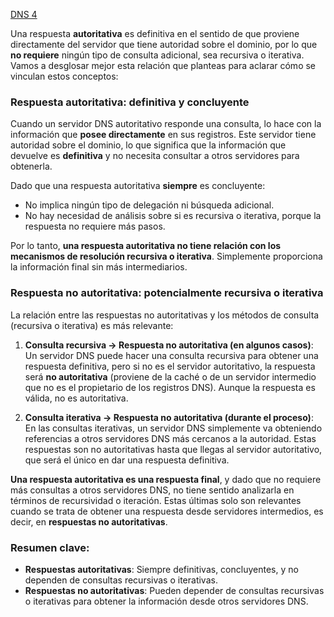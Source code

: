[DNS 4](./SR0304.md)

Una respuesta **autoritativa** es definitiva en el sentido de que proviene directamente del servidor que tiene autoridad sobre el dominio, por lo que **no requiere** ningún tipo de consulta adicional, sea recursiva o iterativa. Vamos a desglosar mejor esta relación que planteas para aclarar cómo se vinculan estos conceptos:

### Respuesta autoritativa: definitiva y concluyente
Cuando un servidor DNS autoritativo responde una consulta, lo hace con la información que **posee directamente** en sus registros. Este servidor tiene autoridad sobre el dominio, lo que significa que la información que devuelve es **definitiva** y no necesita consultar a otros servidores para obtenerla.

Dado que una respuesta autoritativa **siempre** es concluyente:
- No implica ningún tipo de delegación ni búsqueda adicional.
- No hay necesidad de análisis sobre si es recursiva o iterativa, porque la respuesta no requiere más pasos.

Por lo tanto, **una respuesta autoritativa no tiene relación con los mecanismos de resolución recursiva o iterativa**. Simplemente proporciona la información final sin más intermediarios.

### Respuesta no autoritativa: potencialmente recursiva o iterativa
La relación entre las respuestas no autoritativas y los métodos de consulta (recursiva o iterativa) es más relevante:

1. **Consulta recursiva → Respuesta no autoritativa (en algunos casos)**:
   Un servidor DNS puede hacer una consulta recursiva para obtener una respuesta definitiva, pero si no es el servidor autoritativo, la respuesta será **no autoritativa** (proviene de la caché o de un servidor intermedio que no es el propietario de los registros DNS). Aunque la respuesta es válida, no es autoritativa.

2. **Consulta iterativa → Respuesta no autoritativa (durante el proceso)**:
   En las consultas iterativas, un servidor DNS simplemente va obteniendo referencias a otros servidores DNS más cercanos a la autoridad. Estas respuestas son no autoritativas hasta que llegas al servidor autoritativo, que será el único en dar una respuesta definitiva.

 **Una respuesta autoritativa es una respuesta final**, y dado que no requiere más consultas a otros servidores DNS, no tiene sentido analizarla en términos de recursividad o iteración. Estas últimas solo son relevantes cuando se trata de obtener una respuesta desde servidores intermedios, es decir, en **respuestas no autoritativas**.

### Resumen clave:
- **Respuestas autoritativas**: Siempre definitivas, concluyentes, y no dependen de consultas recursivas o iterativas.
- **Respuestas no autoritativas**: Pueden depender de consultas recursivas o iterativas para obtener la información desde otros servidores DNS.
